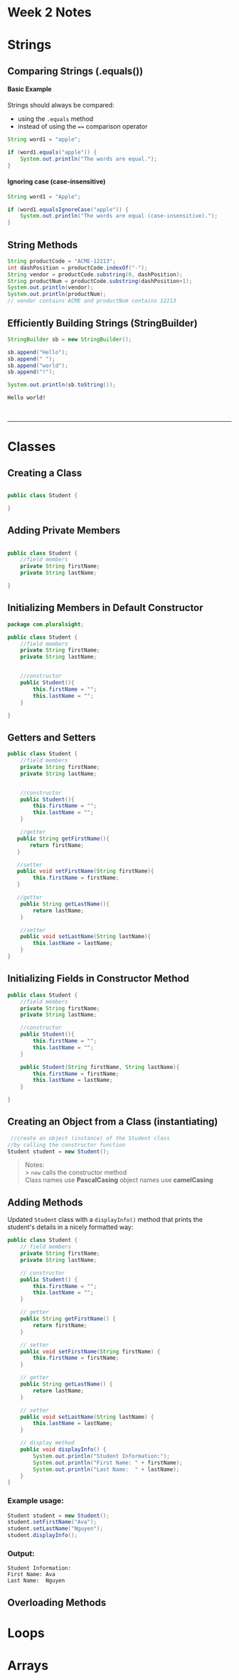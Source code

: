 # Week 2 Notes

# Strings

## Comparing Strings (.equals())

#### Basic Example

Strings should always be compared:

- using the `.equals` method
- instead of using the `==` comparison operator

```java
String word1 = "apple";

if (word1.equals("apple")) {
    System.out.println("The words are equal.");
}
```

#### Ignoring case (case-insensitive)

```java
String word1 = "Apple";

if (word1.equalsIgnoreCase("apple")) {
    System.out.println("The words are equal (case-insensitive).");
}
```

## String Methods

```java
String productCode = "ACME-12213";
int dashPosition = productCode.indexOf("-");
String vendor = productCode.substring(0, dashPosition);
String productNum = productCode.substring(dashPosition+1);
System.out.println(vendor);
System.out.println(productNum);
// vendor contains ACME and productNum contains 12213
```

## Efficiently Building Strings (StringBuilder)

```java
StringBuilder sb = new StringBuilder();

sb.append("Hello");
sb.append(" ");
sb.append("world");
sb.append("!");

System.out.println(sb.toString());
```

```sh
Hello world!
```

</br>

---

# Classes

## Creating a Class

```java

public class Student {

}

```

## Adding Private Members

```java

public class Student {
    //field members
    private String firstName;
    private String lastName;

}

```

## Initializing Members in Default Constructor

```java
package com.pluralsight;

public class Student {
    //field members
    private String firstName;
    private String lastName;


    //constructor
    public Student(){
        this.firstName = "";
        this.lastName = "";
    }

}

```

## Getters and Setters

```java
public class Student {
    //field members
    private String firstName;
    private String lastName;


    //constructor
    public Student(){
        this.firstName = "";
        this.lastName = "";
    }

    //getter
   public String getFirstName(){
       return firstName;
   }

   //setter
   public void setFirstName(String firstName){
        this.firstName = firstName;
   }

   //getter
    public String getLastName(){
        return lastName;
    }

    //setter
    public void setLastName(String lastName){
        this.lastName = lastName;
    }
}

```

## Initializing Fields in Constructor Method

```java
public class Student {
    //field members
    private String firstName;
    private String lastName;

    //constructor
    public Student(){
        this.firstName = "";
        this.lastName = "";
    }

    public Student(String firstName, String lastName){
        this.firstName = firstName;
        this.lastName = lastName;
    }

}

```

## Creating an Object from a Class (instantiating)

```java
 //create an object (instance) of the Student class
//by calling the constructor function
Student student = new Student();
```

> Notes: </br> > `new` calls the constructor method </br>
> Class names use **PascalCasing**
> object names use **camelCasing**

## Adding Methods



Updated `Student` class with a `displayInfo()` method that prints the student's details in a nicely formatted way:

```java
public class Student {
    // field members
    private String firstName;
    private String lastName;

    // constructor
    public Student() {
        this.firstName = "";
        this.lastName = "";
    }

    // getter
    public String getFirstName() {
        return firstName;
    }

    // setter
    public void setFirstName(String firstName) {
        this.firstName = firstName;
    }

    // getter
    public String getLastName() {
        return lastName;
    }

    // setter
    public void setLastName(String lastName) {
        this.lastName = lastName;
    }

    // display method
    public void displayInfo() {
        System.out.println("Student Information:");
        System.out.println("First Name: " + firstName);
        System.out.println("Last Name:  " + lastName);
    }
}
```

### Example usage:
```java
Student student = new Student();
student.setFirstName("Ava");
student.setLastName("Nguyen");
student.displayInfo();
```

### Output:
```
Student Information:
First Name: Ava
Last Name:  Nguyen
```



## Overloading Methods

# Loops

# Arrays
